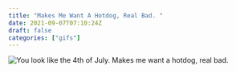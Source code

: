 ```yaml
---
title: "Makes Me Want A Hotdog, Real Bad. "
date: 2021-09-07T07:10:24Z
draft: false
categories: ["gifs"]
---
```


![You look like the 4th of July. Makes me want a hotdog, real bad.](img/gifs/wantAHotDog.gif)
